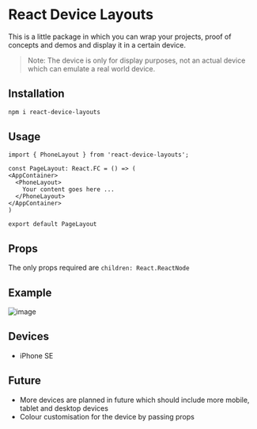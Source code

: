# React Device Layouts

This is a little package in which you can wrap your projects, proof of concepts and demos and display it in a certain device.

> Note: The device is only for display purposes, not an actual device which can emulate a real world device.

## Installation

```bash
npm i react-device-layouts
```

## Usage

```
import { PhoneLayout } from 'react-device-layouts';

const PageLayout: React.FC = () => (
<AppContainer>
  <PhoneLayout>
    Your content goes here ...
  </PhoneLayout>
</AppContainer>
)

export default PageLayout
```

## Props

The only props required are `children: React.ReactNode`

## Example

![image](https://user-images.githubusercontent.com/27015528/149282962-2fdf4f2e-c00f-4b35-9077-4a8f05e50075.png)

## Devices

- iPhone SE

## Future

- More devices are planned in future which should include more mobile, tablet and desktop devices
- Colour customisation for the device by passing props
